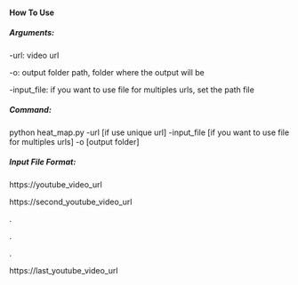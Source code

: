 #### How To Use

##### Arguments:

-url: video url

-o:  output folder path, folder where the output will be

-input_file: if you want to use file for multiples urls, set the path file

##### Command:

python heat_map.py -url [if use unique url] -input_file [if you want to use file for multiples urls] -o [output folder]


##### Input File Format:
https://youtube_video_url

https://second_youtube_video_url

.

.

.

https://last_youtube_video_url